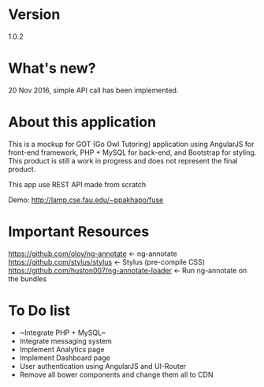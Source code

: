 # Version
1.0.2

# What's new?
20 Nov 2016, simple API call has been implemented.

# About this application
This is a mockup for GOT (Go Owl Tutoring) application using AngularJS for front-end framework, PHP + MySQL for back-end, and Bootstrap for styling. This product is still a work in progress and does not represent the final product.

This app use REST API made from scratch

Demo: http://lamp.cse.fau.edu/~ppakhapo/fuse

# Important Resources
https://github.com/olov/ng-annotate <- ng-annotate
https://github.com/stylus/stylus <- Stylus (pre-compile CSS)
https://github.com/huston007/ng-annotate-loader <- Run ng-annotate on the bundles

# To Do list
* ~Integrate PHP + MySQL~
* Integrate messaging system
* Implement Analytics page
* Implement Dashboard page
* User authentication using AngularJS and UI-Router
* Remove all bower components and change them all to CDN
